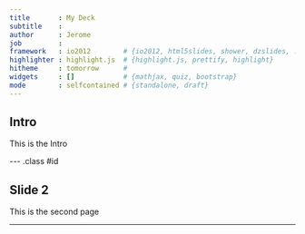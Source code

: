 ```yaml
---
title       : My Deck
subtitle    : 
author      : Jerome
job         : 
framework   : io2012        # {io2012, html5slides, shower, dzslides, ...}
highlighter : highlight.js  # {highlight.js, prettify, highlight}
hitheme     : tomorrow      # 
widgets     : []            # {mathjax, quiz, bootstrap}
mode        : selfcontained # {standalone, draft}
---
```


## Intro

This is the Intro

--- .class #id 

## Slide 2

This is the second page

---



